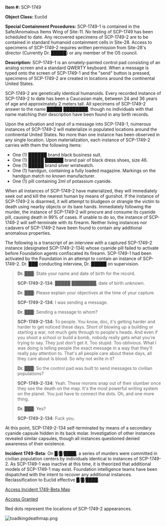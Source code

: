 **Item #:** SCP-1749

**Object Class:** Euclid

**Special Containment Procedures:** SCP-1749-1 is contained in the Safe/Anomalous Items Wing of Site-11. No testing of SCP-1749 has been scheduled to date. Any recovered specimens of SCP-1749-2 are to be contained in standard humanoid containment cells in Site-28. Access to specimens of SCP-1749-2 requires written permission from Site-28's director (Currently Dr. █████) or any member of the O5 council.

**Description:** SCP-1749-1 is an ornately-painted control pad consisting of an analog screen and a standard QWERTY keyboard. When a message is typed onto the screen of SCP-1749-1 and the "send" button is pressed, specimens of SCP-1749-2 are created in locations around the continental United States.

SCP-1749-2 are genetically identical humanoids. Every recorded instance of SCP-1749-2 to date has been a Caucasian male, between 24 and 36 years of age and approximately 2 meters tall. All specimens of SCP-1749-2 answer to the name █████ ████████, though no individuals with that name matching their description have been found in any birth records.

Upon the activation and input of a message into SCP-1749-1, numerous instances of SCP-1749-2 will materialize in populated locations around the continental United States. No more than one instance has been observed in any single location. Upon materialization, each instance of SCP-1749-2 carries with them the following items:

*   One (1) ██████ brand black business suit.
*   One (1) █████ ██████ brand pair of black dress shoes, size 46.
*   One (1) █████ brand silver wristwatch.
*   One (1) handgun, containing a fully loaded magazine. Markings on the handgun match no known manufacturer.
*   One (1) pill containing 2ml of potassium cyanide.

When all instances of SCP-1749-2 have materialized, they will immediately seek out and kill the nearest human by means of gunshot. If the instance of SCP-1749-2 is disarmed, it will attempt to bludgeon or strangle the victim to death using nearby objects or its bare hands. Immediately following the murder, the instance of SCP-1749-2 will procure and consume its cyanide pill, causing death in 99% of cases. If unable to do so, the instance of SCP-1749-2 will self-terminate with its firearm. Neither living instances nor cadavers of SCP-1749-2 have been found to contain any additional anomalous properties.

The following is a transcript of an interview with a captured SCP-1749-2 instance (designated SCP-1749-2-134) whose cyanide pill failed to activate before Foundation agents confiscated its firearm. SCP-1749-1 had been activated by the Foundation in an attempt to contain an instance of SCP-1749-2. Dr. ███ conducting interview, Dr. █████ on supervision.

> **Dr. ███**: State your name and date of birth for the record.
> 
> **SCP-1749-2-134**: █████ ████████, date of birth unknown.
> 
> **Dr. ███**: Please explain your objectives at the time of your capture.
> 
> **SCP-1749-2-134**: I was sending a message.
> 
> **Dr. ███**: Sending a message to whom?
> 
> **SCP-1749-2-134**: To people. You know, doc, it's getting harder and harder to get noticed these days. Short of blowing up a building or starting a war, not much gets through to people's heads. And even if you shoot a school or build a bomb, nobody really gets what you're trying to say. They just don't get it. Too stupid. Too oblivious. What I was doing is telling people the exact message in a way that they'll really pay attention to. That's all people care about these days, all they care about is blood. So why not write in it?
> 
> **Dr. ███**: So the control pad was built to send messages to civilian populations?
> 
> **SCP-1749-2-134**: Yeah. These morons snap out of their slumber once they see the death on the map. It's the most powerful writing system on the planet. You just have to connect the dots. Oh, and one more thing.
> 
> **Dr. ███**: Yes?
> 
> **SCP-1749-2-134**: Fuck you.  

At this point, SCP-1749-2-134 self-terminated by means of a secondary cyanide capsule hidden in its back molar. Investigation of other instances revealed similar capsules, though all instances questioned denied awareness of their existence.

**Incident 1749-Beta**: On █/█/████, a series of murders were committed in civilian population centers by individuals identical to instances of SCP-1749-2. As SCP-1749-1 was inactive at this time, it is theorized that additional models of SCP-1749-1 may exist. Foundation intelligence teams have been dispatched with the intent to recover any additional instances. Reclassification to Euclid effective █/█/████.  

[Access Incident 1749-Beta Map](javascript:;)

[Access Granted](javascript:;)

Red dots represent the locations of SCP-1749-2 appearances.

![toadkingdeathmap.png](http://scp-wiki.wdfiles.com/local--files/scp-1749/toadkingdeathmap.png)
